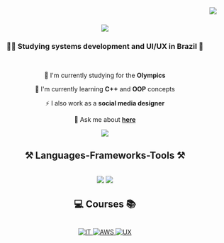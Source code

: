 <img align="right" src="https://visitor-badge.laobi.icu/badge?page_id=isaac-diniz.isaac-diniz" />
<h1 align="center">
    <img src="https://readme-typing-svg.herokuapp.com/?font=Righteous&size=35&center=true&vCenter=true&width=500&height=70&duration=4000&lines=Hi+There!+👋;+I'm+Isaac+Diniz!;" />
</h1>
<h3 align="center">👨‍💻 Studying systems development and UI/UX in Brazil 🎨</h3>
<br/>
<div align="center">

 🔭 I'm currently studying for the **Olympics**

 🌱 I'm currently learning **C++** and **OOP** concepts
 
 ⚡ I also work as a **social media designer**

💬 Ask me about **[here](https://github.com/isaac-diniz/isaac-diniz/issues)**
</div>
<div align="center"> 
  <a href="mailto:dinizisaac266@gmail.com">
    <img src="https://img.shields.io/badge/Gmail-333333?style=for-the-badge&logo=gmail&logoColor=red"/>
  </a>
</div>
<h2 align="center">⚒️ Languages-Frameworks-Tools ⚒️</h2>
<br/>
<div align="center">
    <img src="https://skillicons.dev/icons?i=github,figma,git" />
    <img src="https://skillicons.dev/icons?i=python,cpp,java,spring,css,html,javascript" /><br>
</div>
<h2 align="center">💻 Courses 📚</h2>
<br/>
<div align="center">
    <a href="https://www.credly.com/badges/6fc0f7e6-c7cc-4690-bc7b-0d0698a4e9a7/public_url">
        <img src="https://images.credly.com/size/128x128/images/fb97a12f-c0f1-4f37-9b7d-4a830199fe84/GCC_badge_IT_Support_1000x1000.png" alt="IT">
    </a>
    <a href="[https://www.credly.com/badges/deb3a6b1-186a-413f-9322-ff8380e5745c/public_url](https://www.credly.com/badges/d807e74f-7a3f-4d27-a281-32372362777b/public_url)">
        <img src="https://images.credly.com/size/128x128/images/73e4a58b-a8ef-41a3-a7db-9183dd269882/image.png" alt="AWS">
    </a>
    <a href="[https://www.credly.com/badges/3c77930f-3a37-455b-a9ee-7a330cfd3a65/public_url](https://www.credly.com/badges/2e63d8ce-2246-4e68-a9f2-0e7dee54f473/public_url)">
        <img src="https://images.credly.com/size/128x128/images/f4b9febb-69f6-46d8-8797-1e504ebfe0f8/GCC_badge_UX_1000x1000.png" alt="UX">
    </a>
</div>

